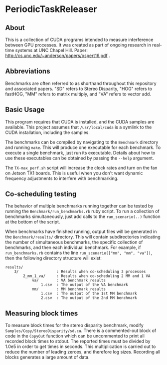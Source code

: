 PeriodicTaskReleaser
====================

About
-----

This is a collection of CUDA programs intended to measure interference between
GPU processes. It was created as part of ongoing research in real-time systems
at UNC Chapel Hill. Paper: http://cs.unc.edu/~anderson/papers/ospert16.pdf .

Abbreviations
-------------

Benchmarks are often referred to as shorthand throughout this repository and
associated papers. "SD" refers to Stereo Disparity, "HOG" refers to fastHOG,
"MM" refers to matrix multiply, and "VA" refers to vector add.

Basic Usage
-----------

This program requires that CUDA is installed, and the CUDA samples are
available. This project assumes that `/usr/local/cuda` is a symlink to the CUDA
installation, including the samples.

The benchmarks can be compiled by navigating to the `Benchmark` directory and
running `make`. This will produce one executable for each benchmark. To execute
a single benchmark, just run its executable. Details about how to use these
executables can be obtained by passing the `--help` argument.

The `TX-max_perf.sh` script will increase the clock rates and turn on the fan
on Jetson TX1 boards. This is useful when you don't want dynamic frequency
adjustments to interfere with benchmarking.

Co-scheduling testing
---------------------

The behavior of multiple benchmarks running together can be tested by running
the `Benchmark/run_benchmarks.rb` ruby script. To run a collection of
benchmarks simultaneously, just add calls to the `run_scenario(..)` function at
the bottom of the script.

When benchmarks have finished running, output files will be generated in the
`Benchmark/results/` directory. This will contain subdirectories indicating the
number of simultaneous benchmarks, the specific collection of benchmarks, and
then each individual benchmark. For example, if `run_benchmarks.rb` contains
the line `run_scenario(["mm", "mm", "va"])`, then the following directory
structure will exist:

```
results/
    3/                 : Results when co-scheduling 3 processes
        2_mm_1_va/     : Results when co-scheduling 2 MM and 1 VA
            va/        : VA benchmark results
                1.csv  : The output of the VA benchmark
            mm/        : MM benchmark results
                1.csv  : The output of the 1st MM benchmark
                2.csv  : The output of the 2nd MM benchmark
```

Measuring block times
---------------------

To measure block times for the stereo disparity benchmark, modify
`Samples/Copy/StereoDisparity/sd.cu`. There is a commented-out block of code in
the `CopyOut` function which can be uncommented to print all recorded block
times to stdout. The reported times must be divided by 1.0e5 in order to get
times in seconds. This multiplication is carried out to reduce the number of
leading zeroes, and therefore log sizes. Recording all blocks generates a large
amount of data.

